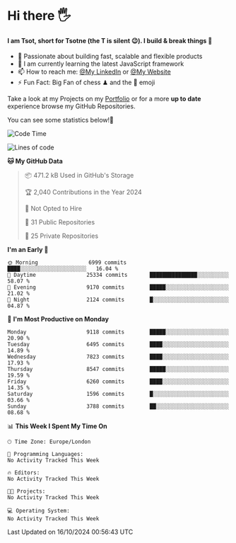 # Hi there :raised_hand_with_fingers_splayed:
#### I am Tsot, short for Tsotne (the T is silent :wink:). I build & break things :space_invader:
- :telescope: Passionate about building fast, scalable and flexible products
- :seedling: I am currently learning the latest JavaScript framework 
- :mailbox: How to reach me: [@My LinkedIn](https://www.linkedin.com/in/tsotne-gvadzabia/) or [@My Website](https://tsotne.co.uk/contact)
- :zap: Fun Fact: Big Fan of chess ♟ and the 👾 emoji

Take a look at my Projects on my [Portfolio](https://tsotne.co.uk/) or for a more **up to date** experience browse my GitHub Repositories.

You can see some statistics below!:space_invader:
<!--START_SECTION:waka-->
![Code Time](http://img.shields.io/badge/Code%20Time-761%20hrs%202%20mins-blue)

![Lines of code](https://img.shields.io/badge/From%20Hello%20World%20I%27ve%20Written-15.2%20million%20lines%20of%20code-blue)

**🐱 My GitHub Data** 

> 📦 471.2 kB Used in GitHub's Storage 
 > 
> 🏆 2,040 Contributions in the Year 2024
 > 
> 🚫 Not Opted to Hire
 > 
> 📜 31 Public Repositories 
 > 
> 🔑 25 Private Repositories 
 > 
**I'm an Early 🐤** 

```text
🌞 Morning                6999 commits        ████░░░░░░░░░░░░░░░░░░░░░   16.04 % 
🌆 Daytime                25334 commits       ███████████████░░░░░░░░░░   58.07 % 
🌃 Evening                9170 commits        █████░░░░░░░░░░░░░░░░░░░░   21.02 % 
🌙 Night                  2124 commits        █░░░░░░░░░░░░░░░░░░░░░░░░   04.87 % 
```
📅 **I'm Most Productive on Monday** 

```text
Monday                   9118 commits        █████░░░░░░░░░░░░░░░░░░░░   20.90 % 
Tuesday                  6495 commits        ████░░░░░░░░░░░░░░░░░░░░░   14.89 % 
Wednesday                7823 commits        ████░░░░░░░░░░░░░░░░░░░░░   17.93 % 
Thursday                 8547 commits        █████░░░░░░░░░░░░░░░░░░░░   19.59 % 
Friday                   6260 commits        ████░░░░░░░░░░░░░░░░░░░░░   14.35 % 
Saturday                 1596 commits        █░░░░░░░░░░░░░░░░░░░░░░░░   03.66 % 
Sunday                   3788 commits        ██░░░░░░░░░░░░░░░░░░░░░░░   08.68 % 
```


📊 **This Week I Spent My Time On** 

```text
🕑︎ Time Zone: Europe/London

💬 Programming Languages: 
No Activity Tracked This Week

🔥 Editors: 
No Activity Tracked This Week

🐱‍💻 Projects: 
No Activity Tracked This Week

💻 Operating System: 
No Activity Tracked This Week
```


 Last Updated on 16/10/2024 00:56:43 UTC
<!--END_SECTION:waka-->
